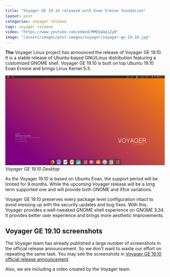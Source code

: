 ```yaml
---
title: "Voyager GE 19.10 released with Eoan Ermine foundation"
layout: post
categories: voyager release
tags: voyager release
video: "https://www.youtube.com/embed/MMEbwQaiZy8"
image: "/assets/images/post-images/voyager/voyager-ge-19.10.jpg"
---
```


**The** Voyager Linux project has announced the release of Voyager GE 19.10. It is a stable release of Ubuntu-based GNU/Linux distribution featuring a customized GNOME shell. Voyager GE 19.10 is built on top Ubuntu 19.10 Eoan Ermine and brings Linux Kernel 5.3.

![Voyager GE 19.10 Preview](/assets/images/post-images/voyager/voyager-ge-19.10.jpg)
*Voyager GE 19.10 Desktop*

As the Voyager 19.10 is based on Ubuntu Eoan, the support period will be limited for 9 months. While the upcoming Voyager release will be a long term supported one and will provide both GNOME and Xfce variations.

Voyager GE 19.10 preserves every package level configuration intact to avoid messing up with the security updates and bug fixes. With this, Voyager provides a well-tweaked GNOME shell experience on GNOME 3.34. It provides better user experience and brings more aesthetic improvements.

## Voyager GE 19.10 screenshots
The Voyager team has already published a large number of screenshots in the official release announcement. So we don't want to waste our effort on repeating the same task. You may see the screenshots in [Voyager GE 19.10 official release announcement](https://voyagerlive.org/voyager-ge-19-10/).

Also, we are including a video created by the Voyager team.
